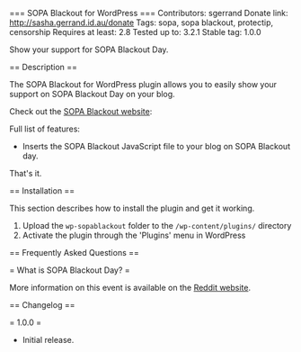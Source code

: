﻿=== SOPA Blackout for WordPress ===
Contributors: sgerrand
Donate link: http://sasha.gerrand.id.au/donate
Tags: sopa, sopa blackout, protectip, censorship
Requires at least: 2.8
Tested up to: 3.2.1
Stable tag: 1.0.0

Show your support for SOPA Blackout Day.

== Description ==

The SOPA Blackout for WordPress plugin allows you to easily show your support on SOPA Blackout Day on your blog. 

Check out the [SOPA Blackout website](http://sopablackout.org):

Full list of features:

* Inserts the SOPA Blackout JavaScript file to your blog on SOPA Blackout day. 

That's it.

== Installation ==

This section describes how to install the plugin and get it working.

1. Upload the `wp-sopablackout` folder to the `/wp-content/plugins/` directory
1. Activate the plugin through the 'Plugins' menu in WordPress

== Frequently Asked Questions ==

= What is SOPA Blackout Day? =

More information on this event is available on the [Reddit website](http://blog.reddit.com/2012/01/stopped-they-must-be-on-this-all.html).

== Changelog ==

= 1.0.0 =

* Initial release.


